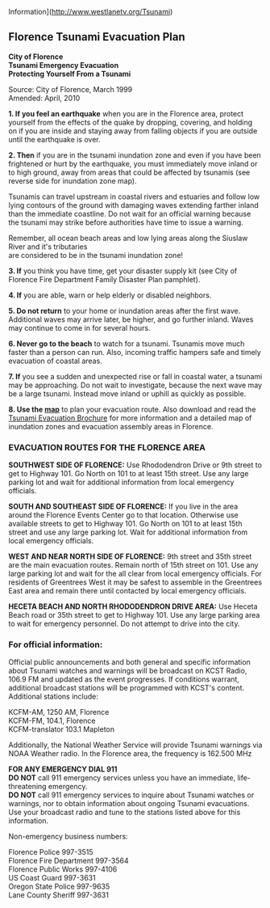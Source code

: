 Information](http://www.westlanetv.org/Tsunami)

Florence Tsunami Evacuation Plan
--------------------------------

**City of Florence\
Tsunami Emergency Evacuation\
Protecting Yourself From a Tsunami**

Source: City of Florence, March 1999\
Amended: April, 2010

**1. If you feel an earthquake** when you are in the Florence area,
protect yourself from the effects of the quake by dropping, covering,
and holding on if you are inside and staying away from falling objects
if you are outside until the earthquake is over.

**2. Then** if you are in the tsunami inundation zone and even if you
have been frightened or hurt by the earthquake, you must immediately
move inland or to high ground, away from areas that could be affected by
tsunamis (see reverse side for inundation zone map).

Tsunamis can travel upstream in coastal rivers and estuaries and follow
low lying contours of the ground with damaging waves extending farther
inland than the immediate coastline. Do not wait for an official warning
because the tsunami may strike before authorities have time to issue a
warning.

Remember, all ocean beach areas and low lying areas along the Siuslaw
River and it's tributaries\
are considered to be in the tsunami inundation zone!

**3. If** you think you have time, get your disaster supply kit (see
City of Florence Fire Department Family Disaster Plan pamphlet).

**4. If** you are able, warn or help elderly or disabled neighbors.

**5. Do not return** to your home or inundation areas after the first
wave. Additional waves may arrive later, be higher, and go further
inland. Waves may continue to come in for several hours.

**6. Never go to the beach** to watch for a tsunami. Tsunamis move much
faster than a person can run. Also, incoming traffic hampers safe and
timely evacuation of coastal areas.

**7. If** you see a sudden and unexpected rise or fall in coastal water,
a tsunami may be approaching. Do not wait to investigate, because the
next wave may be a large tsunami. Instead move inland or uphill as
quickly as possible.

**8. Use the [map](http://www.westlanetv.org/gfx/tsunami_map.gif)** to
plan your evacuation route. Also download and read the [Tsunami
Evacuation
Brochure](http://www.westlanetv.org/files/FlorenceEvacBrochure-8-29-13.pdf)
for more information and a detailed map of inundation zones and
evacuation assembly areas in Florence.

### **EVACUATION ROUTES FOR THE FLORENCE AREA**

**SOUTHWEST SIDE OF FLORENCE:** Use Rhododendron Drive or 9th street to
get to Highway 101. Go North on 101 to at least 15th street. Use any
large parking lot and wait for additional information from local
emergency officials.

**SOUTH AND SOUTHEAST SIDE OF FLORENCE:** If you live in the area around
the Florence Events Center go to that location. Otherwise use available
streets to get to Highway 101. Go North on 101 to at least 15th street
and use any large parking lot. Wait for additional information from
local emergency officials.

**WEST AND NEAR NORTH SIDE OF FLORENCE:** 9th street and 35th street are
the main evacuation routes. Remain north of 15th street on 101. Use any
large parking lot and wait for the all clear from local emergency
officials. For residents of Greentrees West it may be safest to assemble
in the Greentrees East area and remain there until contacted by local
emergency officials.

**HECETA BEACH AND NORTH RHODODENDRON DRIVE AREA:** Use Heceta Beach
road or 35th street to get to Highway 101. Use any large parking area to
wait for emergency personnel. Do not attempt to drive into the city.

### **For official information:**

Official public announcements and both general and specific information
about Tsunami watches and warnings will be broadcast on KCST Radio,
106.9 FM and updated as the event progresses. If conditions warrant,
additional broadcast stations will be programmed with KCST's content.
Additional stations include:

KCFM-AM, 1250 AM, Florence\
KCFM-FM, 104.1, Florence\
KCFM-translator 103.1 Mapleton

Additionally, the National Weather Service will provide Tsunami warnings
via NOAA Weather radio. In the Florence area, the frequency is 162.500
MHz

**FOR ANY EMERGENCY DIAL 911**\
**DO NOT** call 911 emergency services unless you have an immediate,
life-threatening emergency.\
**DO NOT** call 911 emergency services to inquire about Tsunami watches
or warnings, nor to obtain information about ongoing Tsunami
evacuations. Use your broadcast radio and tune to the stations listed
above for this information.

Non-emergency business numbers:

Florence Police 997-3515\
Florence Fire Department 997-3564\
Florence Public Works 997-4106\
US Coast Guard 997-3631\
Oregon State Police 997-9635\
Lane County Sheriff 997-3631




